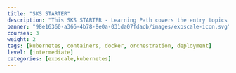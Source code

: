 ```yaml
---
title: "SKS STARTER"
description: "This SKS STARTER - Learning Path covers the entry topics of (managed) Kubernetes for a technical audience and conveys the benefits of containers and container orchestration for modern IT scenarios. It will help you learn how to begin with this new technology, use the associated terminology, understand the components and functions, and why these new technologies are so important."
banner: "98e16360-a366-4b78-8e0a-031da07fdacb/images/exoscale-icon.svg"
courses: 3
weight: 2
tags: [kubernetes, containers, docker, orchestration, deployment]
level: [intermediate]
categories: [exoscale,kubernetes]
---
```

